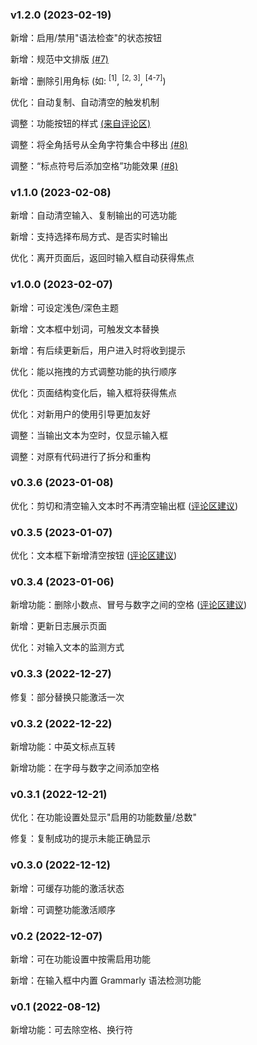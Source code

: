 ### v1.2.0 (2023-02-19)

新增：启用/禁用"语法检查"的状态按钮

新增：规范中文排版 [(#7)](https://github.com/laorange/paper-assistant/issues/7)

新增：删除引用角标 (如: <sup>[1]</sup>, <sup>[2, 3]</sup>, <sup>[4-7]</sup>)

优化：自动复制、自动清空的触发机制

调整：功能按钮的样式 [(来自评论区)](https://www.bilibili.com/video/BV1ZG4y1N7oM/#reply152210013200)

调整：将全角括号从全角字符集合中移出 [(#8)](https://github.com/laorange/paper-assistant/issues/8)

调整：“标点符号后添加空格”功能效果 [(#8)](https://github.com/laorange/paper-assistant/issues/8#issuecomment-1432508145)

### v1.1.0 (2023-02-08)

新增：自动清空输入、复制输出的可选功能

新增：支持选择布局方式、是否实时输出

优化：离开页面后，返回时输入框自动获得焦点

### v1.0.0 (2023-02-07)

新增：可设定浅色/深色主题

新增：文本框中划词，可触发文本替换

新增：有后续更新后，用户进入时将收到提示

优化：能以拖拽的方式调整功能的执行顺序

优化：页面结构变化后，输入框将获得焦点

优化：对新用户的使用引导更加友好

调整：当输出文本为空时，仅显示输入框

调整：对原有代码进行了拆分和重构

### v0.3.6 (2023-01-08)

优化：剪切和清空输入文本时不再清空输出框 ([评论区建议](https://www.bilibili.com/video/BV1T24y1X78w/#reply145757356944))

### v0.3.5 (2023-01-07)

优化：文本框下新增清空按钮 ([评论区建议](https://www.bilibili.com/video/BV1T24y1X78w/#reply145609989120))

### v0.3.4 (2023-01-06)

新增功能：删除小数点、冒号与数字之间的空格 ([评论区建议](https://www.bilibili.com/video/BV1T24y1X78w/#reply145368905056))

新增：更新日志展示页面

优化：对输入文本的监测方式

### v0.3.3 (2022-12-27)

修复：部分替换只能激活一次

### v0.3.2 (2022-12-22)

新增功能：中英文标点互转

新增功能：在字母与数字之间添加空格

### v0.3.1 (2022-12-21)

优化：在功能设置处显示"启用的功能数量/总数"

修复：复制成功的提示未能正确显示

### v0.3.0 (2022-12-12)

新增：可缓存功能的激活状态

新增：可调整功能激活顺序

### v0.2 (2022-12-07)

新增：可在功能设置中按需启用功能

新增：在输入框中内置 Grammarly 语法检测功能

### v0.1 (2022-08-12)

新增功能：可去除空格、换行符
